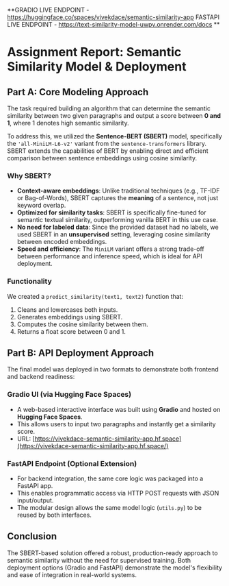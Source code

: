 **GRADIO LIVE ENDPOINT - https://huggingface.co/spaces/vivekdace/semantic-similarity-app
FASTAPI LIVE ENDPOINT - https://text-similarity-model-uwpv.onrender.com/docs
**
# Assignment **Report: Semantic Similarity Model & Deployment**

## Part A: Core Modeling Approach

The task required building an algorithm that can determine the semantic similarity between two given paragraphs and output a score between **0 and 1**, where 1 denotes high semantic similarity.

To address this, we utilized the **Sentence-BERT (SBERT)** model, specifically the `'all-MiniLM-L6-v2'` variant from the `sentence-transformers` library. SBERT extends the capabilities of BERT by enabling direct and efficient comparison between sentence embeddings using cosine similarity.

### Why SBERT?

- **Context-aware embeddings**: Unlike traditional techniques (e.g., TF-IDF or Bag-of-Words), SBERT captures the **meaning** of a sentence, not just keyword overlap.
- **Optimized for similarity tasks**: SBERT is specifically fine-tuned for semantic textual similarity, outperforming vanilla BERT in this use case.
- **No need for labeled data**: Since the provided dataset had no labels, we used SBERT in an **unsupervised** setting, leveraging cosine similarity between encoded embeddings.
- **Speed and efficiency**: The `MiniLM` variant offers a strong trade-off between performance and inference speed, which is ideal for API deployment.

### Functionality

We created a `predict_similarity(text1, text2)` function that:

1. Cleans and lowercases both inputs.
2. Generates embeddings using SBERT.
3. Computes the cosine similarity between them.
4. Returns a float score between 0 and 1.

## Part B: API Deployment Approach

The final model was deployed in two formats to demonstrate both frontend and backend readiness:

### Gradio UI (via Hugging Face Spaces)

- A web-based interactive interface was built using **Gradio** and hosted on **Hugging Face Spaces**.
- This allows users to input two paragraphs and instantly get a similarity score.
- URL: [https://vivekdace-semantic-similarity-app.hf.space](https://vivekdace-semantic-similarity-app.hf.space/)

### FastAPI Endpoint (Optional Extension)

- For backend integration, the same core logic was packaged into a FastAPI app.
- This enables programmatic access via HTTP POST requests with JSON input/output.
- The modular design allows the same model logic (`utils.py`) to be reused by both interfaces.

## Conclusion

The SBERT-based solution offered a robust, production-ready approach to semantic similarity without the need for supervised training. Both deployment options (Gradio and FastAPI) demonstrate the model's flexibility and ease of integration in real-world systems.
